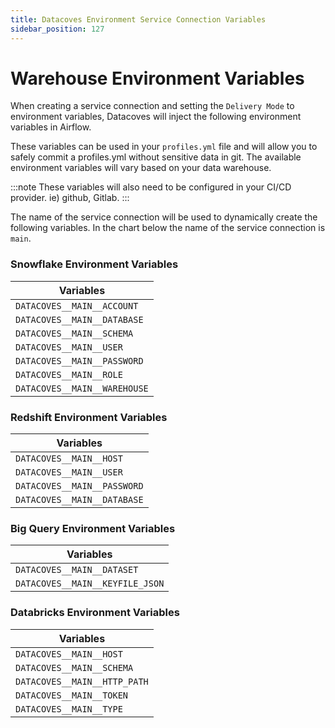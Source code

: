 ```yaml
---
title: Datacoves Environment Service Connection Variables
sidebar_position: 127
---
```

# Warehouse Environment Variables

When creating a service connection and setting the `Delivery Mode` to environment variables, Datacoves will inject the following environment variables in Airflow. 

These variables can be used in your `profiles.yml` file and will allow you to safely commit a profiles.yml without sensitive data in git. The available environment variables will vary based on your data warehouse.

:::note
These variables will also need to be configured in your CI/CD provider. ie) github, Gitlab.
:::

The name of the service connection will be used to dynamically create the following variables. In the chart below the name of the service connection is `main`.

### Snowflake Environment Variables
| Variables                        |
|----------------------------------|
| `DATACOVES__MAIN__ACCOUNT`       |
| `DATACOVES__MAIN__DATABASE`      |
| `DATACOVES__MAIN__SCHEMA`        |
| `DATACOVES__MAIN__USER`          |
| `DATACOVES__MAIN__PASSWORD`      |
| `DATACOVES__MAIN__ROLE`          |
| `DATACOVES__MAIN__WAREHOUSE`     |

### Redshift Environment Variables
| Variables                        |
|----------------------------------|
| `DATACOVES__MAIN__HOST`          |
| `DATACOVES__MAIN__USER`          |
| `DATACOVES__MAIN__PASSWORD`      |
| `DATACOVES__MAIN__DATABASE`      |

### Big Query Environment Variables
| Variables                        |
|----------------------------------|
| `DATACOVES__MAIN__DATASET`       |
| `DATACOVES__MAIN__KEYFILE_JSON`  |

### Databricks Environment Variables
| Variables                        |
|----------------------------------|
| `DATACOVES__MAIN__HOST`          |
| `DATACOVES__MAIN__SCHEMA`        |
| `DATACOVES__MAIN__HTTP_PATH`     |
| `DATACOVES__MAIN__TOKEN`         |
| `DATACOVES__MAIN__TYPE`          |
